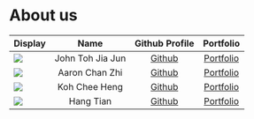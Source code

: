 # About us

Display | Name | Github Profile | Portfolio 
--------|:----:|:--------------:|:---------:
![](https://via.placeholder.com/100.png?text=Photo) | John Toh Jia Jun | [Github](https://github.com/) | [Portfolio](docs/team/johndoe.md)
![](https://via.placeholder.com/100.png?text=Photo) | Aaron Chan Zhi | [Github](https://github.com/) | [Portfolio](docs/team/johndoe.md)
![](https://via.placeholder.com/100.png?text=Photo) | Koh Chee Heng | [Github](https://github.com/) | [Portfolio](docs/team/johndoe.md)
![](https://via.placeholder.com/100.png?text=Photo) | Hang Tian | [Github](https://github.com/) | [Portfolio](docs/team/johndoe.md)
